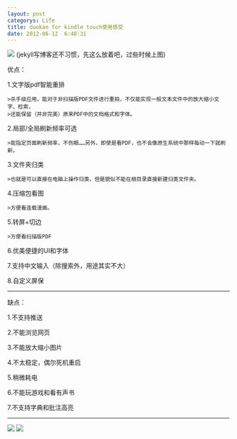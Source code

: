 ```yaml
---
layout: post
categorys: Life
title: duokan for kindle touch使用感受
date: 2012-06-12  6:48:31
---
```

<img src="http://pic.yupoo.com/jacobz/C3yoV8dt/medish.jpg" />
(jekyll写博客还不习惯，先这么放着吧，过些时候上图)
<!--more-->

优点：

1.文字版pdf智能重排

    >杀手级应用，能对于非扫描版PDF文件进行重拍，不仅能实现一般文本文件中的放大缩小文字、检索，
    >还能保留（并非完美）原来PDF中的文档格式和字体。

2.局部/全局刷新频率可选

    >能指定页面刷新频率，不伤眼……另外，即使是看PDF，也不会像原生系统中那样每动一下就刷新。

3.文件夹归类

    >也就是可以直接在电脑上操作归类，但是貌似不能在根目录直接新建归类文件夹。

4.压缩包看图

    >方便看连载漫画。

5.转屏+切边

    >方便看扫描版PDF

6.优美便捷的UI和字体

7.支持中文输入（除搜索外，用途其实不大）

8.自定义屏保

----------------------------------------------------------------

缺点：

1.不支持推送

2.不能浏览网页

3.不能放大缩小图片

4.不太稳定，偶尔死机重启

5.稍微耗电

6.不能玩游戏和看有声书

7.不支持字典和批注高亮

***
<img src="http://pic.yupoo.com/jacobz/C3yoZLHB/medium.jpg" />
<img src="http://pic.yupoo.com/jacobz/C3yp1eRi/medish.jpg" />

